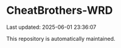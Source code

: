 # CheatBrothers-WRD

Last updated: 2025-06-01 23:36:07

This repository is automatically maintained.
